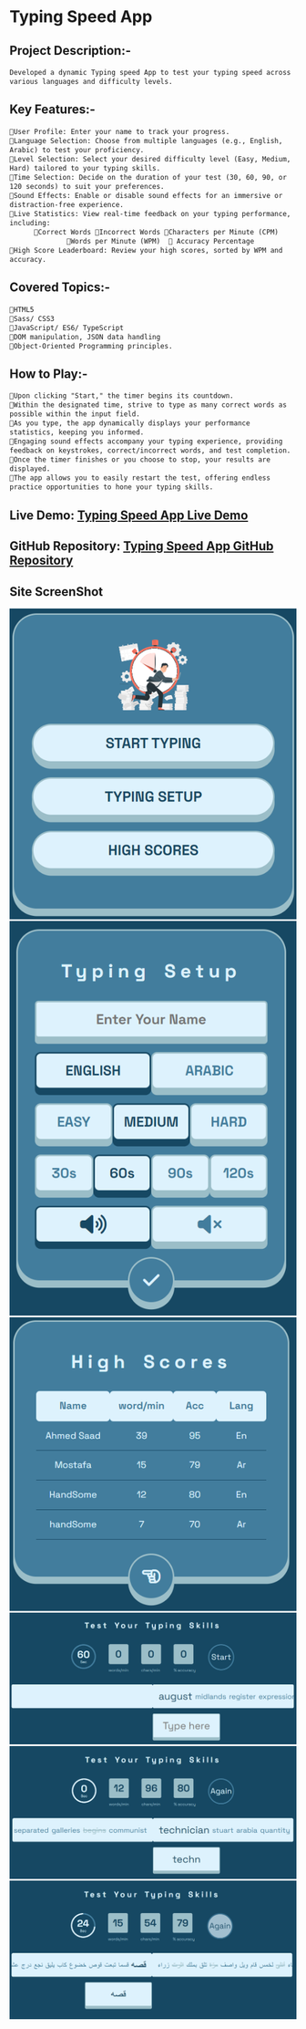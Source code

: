 # Typing Speed App

## Project Description:-
    Developed a dynamic Typing speed App to test your typing speed across various languages and difficulty levels.

## Key Features:-
    🔹User Profile: Enter your name to track your progress.
    🔹Language Selection: Choose from multiple languages (e.g., English, Arabic) to test your proficiency.
    🔹Level Selection: Select your desired difficulty level (Easy, Medium, Hard) tailored to your typing skills.
    🔹Time Selection: Decide on the duration of your test (30, 60, 90, or 120 seconds) to suit your preferences.
    🔹Sound Effects: Enable or disable sound effects for an immersive or distraction-free experience.
    🔹Live Statistics: View real-time feedback on your typing performance, including:
          🔹Correct Words 🔹Incorrect Words 🔹Characters per Minute (CPM)
                  🔹Words per Minute (WPM)  🔹 Accuracy Percentage
    🔹High Score Leaderboard: Review your high scores, sorted by WPM and accuracy.

## Covered Topics:-
    🔹HTML5
    🔹Sass/ CSS3
    🔹JavaScript/ ES6/ TypeScript
    🔹DOM manipulation, JSON data handling
    🔹Object-Oriented Programming principles.

## How to Play:- 
    🔹Upon clicking "Start," the timer begins its countdown.
    🔹Within the designated time, strive to type as many correct words as possible within the input field.
    🔹As you type, the app dynamically displays your performance statistics, keeping you informed.
    🔹Engaging sound effects accompany your typing experience, providing feedback on keystrokes, correct/incorrect words, and test completion.
    🔹Once the timer finishes or you choose to stop, your results are displayed.
    🔹The app allows you to easily restart the test, offering endless practice opportunities to hone your typing skills.

## Live Demo: [Typing Speed App Live Demo](https://ahmedsaa3d.github.io/Typing-Speed-Game/)

## GitHub Repository: [Typing Speed App GitHub Repository](https://github.com/AhmedSaa3d/Typing-Speed-Game)

## Site ScreenShot
![](assets/screenShots/Typing-Speed-Test-App-mainMenu.png)
![](assets/screenShots/Typing-Speed-Test-App-setupMenu.png)
![](assets/screenShots/Typing-Speed-Test-App-highscoreMenu.png)
![](assets/screenShots/Typing-Speed-Test-App-playingPage.png)
![](assets/screenShots/Typing-Speed-Test-App-playingPageEnglish.png)
![](assets/screenShots/Typing-Speed-Test-App-playingPageArabic.png)
